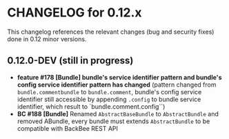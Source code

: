 # CHANGELOG for 0.12.x

This changelog references the relevant changes (bug and security fixes) done in 0.12 minor versions.

## 0.12.0-DEV (still in progress)

  * __feature #178 [Bundle] bundle's service identifier pattern and bundle's config service identifier pattern has changed__ (pattern changed from ``bundle.commentbundle`` to ``bundle.comment``, bundle's config service identifier still accessible by appending ``.config`` to bundle service identifier, which result to `bundle.comment.config``)
  * __BC #188 [Bundle]__ Renamed ``AbstractBaseBundle`` to ``AbstractBundle`` and removed ABundle, every bundle must extends ``AbstractBundle`` to be compatible with BackBee REST API
